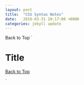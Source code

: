 ```yaml
---
layout: post
title:  "CSS Syntax Notes"
date:   2016-03-31 20:17:00 +0800
categories: jekyll update
---
```

<bold>Back to Top</bold>
`
<h1 id="top">Title</h1>

<a href="#top"><p>Back to Top</p></a>
`
